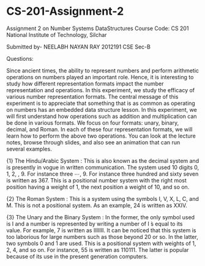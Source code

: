 # CS-201-Assignment-2
Assignment 2 on Number Systems
DataStructures
Course Code: CS 201
National Institute of Technology, Silchar

Submitted by-
NEELABH NAYAN RAY
2012191
CSE Sec-B

Questions:

Since ancient times, the ability to represent numbers and perform arithmetic operations on numbers played an important role. Hence, it is interesting to study how different representation formats impact the number representation and operations. In this experiment, we study the efficacy of various number representation formats. The central message of this experiment is to appreciate that something that is as common as operating on numbers has an embedded data structure lesson. In this experiment, we will first understand how operations such as addition and multiplication can be done in various formats. We focus on four formats: unary, binary, decimal, and Roman. In each of these four representation formats, we will learn how to perform the above two operations. You can look at the lecture notes, browse through slides, and also see an animation that can run several examples.

{1} The Hindu/Arabic System : This is also known as the decimal system and is presently in vogue in written communication. The system used 10 digits 0, 1, 2, , 9. For instance
    three ⋯, 9. For instance three hundred and sixty seven is written as 367. This is a positional number system with the right most position having a weight of 1, the next
    position a weight of 10, and so on.

{2} The Roman System : This is a system using the symbols I, V, X, L, C, and M. This is not a positional system. As an example, 24 is written as XXIV.

{3} The Unary and the Binary System : In the former, the only symbol used is I and a number is represented by writing a number of I ́s equal to its value. For example, 7 is written as IIIIIII. It can be noticed that this system is too laborious for large numbers such as those beyond 20 or so. In the latter, two symbols 0 and 1 are used. This is a positional system with weights of 1, 2, 4, and so on. For instance, 55 is written as 110111. The latter is popular because of its use in the present generation computers.
